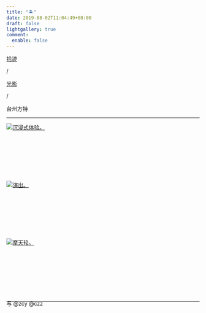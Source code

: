 ```yaml
---
title: "🏝️"
date: 2019-08-02T11:04:49+08:00
draft: false
lightgallery: true
comment:
  enable: false
---
```


<div class="nav-tab">
  <a href="../../../cages"><p class="not">拾迹</p></a><p class="not">/</p>
  <a href="../"><p class="not">光影</p></a>
  <p class="now">/</p><p class="now">台州方特</p>
</div>

---

<div class="group-picture">
  <div class="group-picture-cover">
    <a class="lightgallery" href="https://pic.imgdb.cn/item/655338b2c458853aefd5595c.jpg" title="沉浸式体验。" data-thumbnail="https://pic.imgdb.cn/item/655338b2c458853aefd5595c.jpg">
    <img loading="lazy" src="https://pic.imgdb.cn/item/655338b2c458853aefd5595c.jpg" sizes="auto" alt="沉浸式体验。"></a>
  </div>
  <div class="group-picture-cover">
    <a class="lightgallery" href="https://pic.imgdb.cn/item/655338b2c458853aefd5598e.jpg" title="演出。" data-thumbnail="https://pic.imgdb.cn/item/655338b2c458853aefd5598e.jpg">
    <img loading="lazy" src="https://pic.imgdb.cn/item/655338b2c458853aefd5598e.jpg" sizes="auto" alt="演出。"></a>
  </div>
</div>
<div class="group-picture">
  <div class="group1-picture-cover">
    <a class="lightgallery" href="https://pic.imgdb.cn/item/655338c2c458853aefd57f55.jpg" title="摩天轮。" data-thumbnail="https://pic.imgdb.cn/item/655338c2c458853aefd57f55.jpg">
    <img loading="lazy" src="https://pic.imgdb.cn/item/655338c2c458853aefd57f55.jpg" sizes="auto" alt="摩天轮。"></a>
  </div>
</div>

---

<p class="img-desc" style="text-align: left; margin-top: -20px;">与 @zcy @czz</p>
